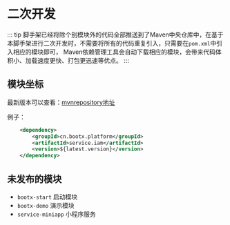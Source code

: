 # 二次开发
::: tip
脚手架已经将除个别模块外的代码全部推送到了Maven中央仓库中，在基于本脚手架进行二次开发时，不需要将所有的代码重复引入，只需要在`pom.xml`中引入相应的模块即可，
Maven依赖管理工具会自动下载相应的模块，会带来代码体积小、加载速度更快、打包更迅速等优点。
:::

## 模块坐标
最新版本可以查看：[mvnrepository地址](https://mvnrepository.com/artifact/cn.bootx.platform)

例子：
```xml
    <dependency>
        <groupId>cn.bootx.platform</groupId>
        <artifactId>service.iam</artifactId>
        <version>${latest.version}</version>
    </dependency>
```
## 未发布的模块
- `bootx-start` 启动模块
- `bootx-demo` 演示模块
- `service-miniapp` 小程序服务
